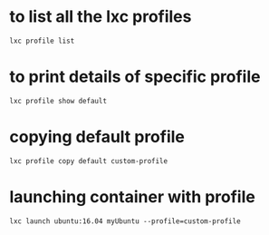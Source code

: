 # to list all the lxc profiles
`lxc profile list`

# to print details of specific profile
`lxc profile show default`

# copying default profile
`lxc profile copy default custom-profile`

# launching container with profile
`lxc launch ubuntu:16.04 myUbuntu --profile=custom-profile`

